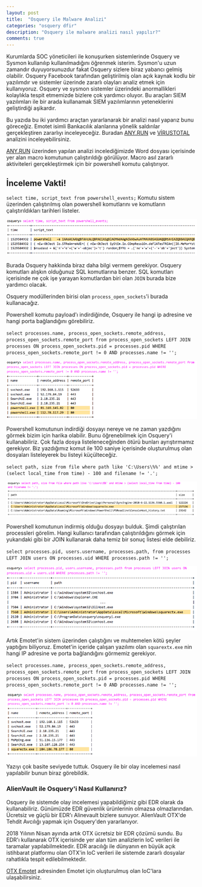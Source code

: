 ```yaml
---
layout: post
title:  "Osquery ile Malware Analizi"
categories: "osquery dfir"
description: "Osquery ile malware analizi nasıl yapılır?"
comments: true
---
```


Kurumlarda SOC yöneticileri ile konuşurken sistemlerinde Osquery ve Sysmon kullanılıp kullanılmadığını öğrenmek isterim. Sysmon'u uzun zamandır duyuyorsunuzdur fakat Osquery sizlere biraz yabancı gelmiş olabilir. Osquery Facebook tarafından geliştirilmiş olan açık kaynak kodlu bir yazılımdır ve sistemler üzerinde zararlı olayları analiz etmek için kullanıyoruz. Osquery ve sysmon sistemler üzerindeki anormallikleri kolaylıkla tespit etmemizde bizlere çok yardımcı oluyor. Bu araçları SIEM yazılımları ile bir arada kullanamak SIEM yazılımlarının yeteneklerini geliştirdiği aşikardır.

Bu yazıda bu iki yardımcı araçtan yararlanarak bir analizi nasıl yaparız bunu göreceğiz. Emotet isimli Bankacılık alanlarına yönelik saldırılar gerçekleştiren zararlıyı inceleyeceğiz. Buradan [ANY.RUN] ve [VİRUSTOTAL] analizini inceleyebilirsiniz.

[ANY.RUN] üzerinden yapılan analizi incelediğimizde Word dosyası içerisinde yer alan macro komutunun çalıştırıldığı görülüyor. Macro asıl zararlı aktiviteleri gerçekleştirmek için bir powershell komutu çalıştırıyor.

## İnceleme Vakti!

`select time, script_text from powershell_events;`
Komutu sistem üzerinden çalıştırılmış olan powershell komutlarını ve komutların çalıştırıldıkları tarihleri listeler.

![Osquery Powershell Event List](../assets/images/2019-04-23/01.png)

Burada Osquery hakkinda biraz daha bilgi vermem gerekiyor. Osquery komutları alışkın olduğunuz SQL komutlarına benzer. SQL komutları içerisinde ne çok işe yarayan komutlardan biri olan `JOIN` burada bize yardımcı olacak.

Osquery modüllerinden birisi olan `process_open_sockets`'i burada kullanacağız.

Powershell komutu payload'ı indirdiğinde, Osquery ile hangi ip adresine ve hangi porta bağlandığını görebiliriz.

`select processes.name, process_open_sockets.remote_address, process_open_sockets.remote_port from process_open_sockets LEFT JOIN processes ON process_open_sockets.pid = processes.pid WHERE process_open_sockets.remote_port != 0 AND processes.name != '';`

![Osquery Powershell Remote IP and Port](../assets/images/2019-04-23/02.png)

Powershell komutunun indirdiği dosyayı nereye ve ne zaman yazdığını görmek bizim için harika olabilir. Bunu öğrenebilmek için Osquery'i kullanabiliriz. Çok fazla dosya listeleneceğinden ötürü bunları ayrıştırmamız gerekiyor. Biz yazdığımız komut ile 100 saniye içerisinde oluşturulmuş olan dosyaları listeleyerek bu listeyi küçülteceğiz.

`select path, size from file where path like 'C:\Users\%%' and mtime > (select local_time from time) - 100 and filename != '.';`

![Osquery File Location Finding](../assets/images/2019-04-23/03.png)

Powershell komutunun indirmiş olduğu dosyayı bulduk. Şimdi çalıştırılan processleri görelim. Hangi kullanıcı tarafından çalıştırıldığını görmek için yukarıdaki gibi bir JOIN kullanarak daha temiz bir sonuç listesi elde debiliriz.

`select processes.pid, users.username, processes.path, from processes LEFT JOIN users ON processes.uid WHERE processes.path != '';`

![Osquery File Location Finding](../assets/images/2019-04-23/04.png)

Artık Emotet'in sistem üzerinden çalıştığını ve muhtemelen kötü şeyler yaptığını biliyoruz. Emotet'in içeride çalışan yazılımı olan `squarextx.exe`
 nin hangi IP adresine ve porta bağlandığını görmemiz gerekiyor.

`select processes.name, process_open_sockets.remote_address, process_open_sockets.remote_port from process_open_sockets LEFT JOIN processes ON process_open_sockets.pid = processes.pid WHERE process_open_sockets.remote_port != 0 AND processes.name != '';`

![Osquery Emotet Exe Remote IP and Port](../assets/images/2019-04-23/05.png)

Yazıyı çok basite seviyede tuttuk. Osquery ile bir olay incelemesi nasıl yapılabilir bunun biraz görebildik.

### AlienVault ile Osquery'i Nasıl Kullanırız?

Osquery ile sistemde olay incelemesi yapabildiğimiz gibi EDR olarak da kullanabiliriz. Günümüzde EDR güvenlik ürünlerinin olmazsa olmazlarından. Ücretsiz ve güçlü bir EDR'ı Alinevault bizlere sunuyor. AlienVault OTX'de Tehdit Avcılığı yapmak için Osquery'den yararlanıyor.

2018 Yılının Nisan ayında artık OTX ücretsiz bir EDR çözümü sundu. Bu EDR'ı kullanarak OTX içerisinde yer alan tüm analizlerin IoC verileri ile taramalar yapılabilmektedir. EDR aracılığı ile dünyanın en büyük açık istihbarat platformu olan OTX'in IoC verileri ile sistemde zararlı dosyalar rahatlıkla tespit edilebilmektedir.

[OTX Emotet] adresinden Emotet için oluşturulmuş olan IoC'lara ulaşabilirsiniz.


[ANY.RUN]: https://app.any.run/tasks/b30d3215-a238-415e-ba7d-a884e1505758
[VİRUSTOTAL]: https://www.virustotal.com/gui/file/c932d54a9ef3c645a28b7d8de9747fc6c06fc23c6d65c036da4eae4d778a81db/detection
[OTX Emotet]: https://otx.alienvault.com/browse/pulses?q=emotet
